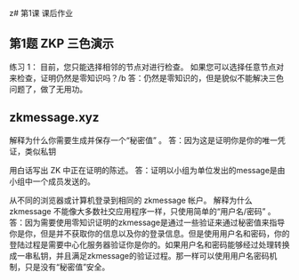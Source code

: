 z# 第1课 课后作业

## 第1题 ZKP 三色演示

练习 1： 目前，您只能选择相邻的节点对进行检查。 如果您可以选择任意节点对来检查，证明仍然是零知识吗？/b
答：仍然是零知识的，但是貌似不能解决三色问题了，做了无用功。

## zkmessage.xyz

解释为什么你需要生成并保存一个“秘密值” 。
答：因为这是证明你是你的唯一凭证，类似私钥

用白话写出 ZK 中正在证明的陈述。
答：证明以小组为单位发出的message是由小组中一个成员发送的。

从不同的浏览器或计算机登录到相同的 zkmessage 帐户。 解释为什么 zkmessage 不能像大多数社交应用程序一样，只使用简单的“用户名/密码” 。
答：因为需要使用零知识证明的zkmessage是通过一些验证来通过秘密值来指导你是你，但是并不获取你的信息以及你的登录信息。但是使用用户名和密码，你的登陆过程是需要中心化服务器验证你是你的。如果用户名和密码能够经过处理转换成一串私钥，并且满足zkmessage的验证过程。那一样可以使用用户名密码机制，只是没有“秘密值”安全。

